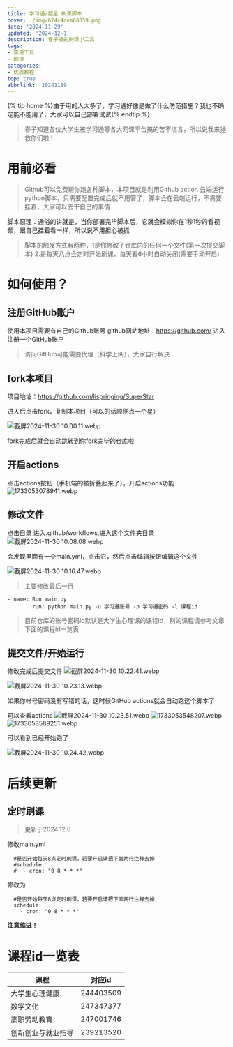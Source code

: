 ```yaml
---
title: 学习通/超星 刷课脚本
cover: ./img/674c4cea68859.png
date: '2024-11-29'
updated: '2024-12-1'
description: 春子搞的刷课小工具
tags:
- 实用工具
- 刷课
categories:
- 优质教程
top: true
abbrlink: '20241119'
---
```


{% tip home %}由于用的人太多了，学习通好像是做了什么防范措施？我也不确定能不能用了，大家可以自己部署试试{% endtip %}

>春子知道各位大学生被学习通等各大网课平台搞的苦不堪言，所以说我来拯救你们啦!!

# 用前必看

>Github可以免费帮你跑各种脚本，本项目就是利用Github action 云端运行python脚本，只需要配置完成后就不用管了，脚本会在云端运行，不需要挂着，大家可以去干自己的事情

脚本原理：通俗的讲就是，当你部署完毕脚本后，它就会模拟你在1秒1秒的看视频，跟自己挂着看一样，所以说不用担心被抓

>脚本的触发方式有两种，1是你修改了仓库内的任何一个文件(第一次提交脚本) 2.是每天八点会定时开始刷课，每天看6小时自动关闭(需要手动开启)


# 如何使用？

## 注册GitHub账户

使用本项目需要有自己的Github账号
github网站地址：https://github.com/
进入注册一个GitHub账户

>访问GitHub可能需要代理（科学上网），大家自行解决

## fork本项目

项目地址：https://github.com/lispringing/SuperStar

进入后点击fork，复制本项目（可以的话顺便点一个星）

![截屏2024-11-30 10.00.11.webp](https://blog.springing.top/img/674a726865c9f.png)

fork完成后就会自动跳转到你fork完毕的仓库啦
## 开启actions
点击actions按钮（手机端的被折叠起来了），开启actions功能
![1733053078941.webp](https://blog.springing.top/img/674c4a99a1ea1.png)

## 修改文件

点击目录
进入.github/workflows,进入这个文件夹目录
![截屏2024-11-30 10.08.08.webp](https://blog.springing.top/img/674a73c958ea2.png)

会发现里面有一个main.yml，点击它，然后点击编辑按钮编辑这个文件

![截屏2024-11-30 10.16.47.webp](https://blog.springing.top/img/674a75e329160.png)

>主要修改最后一行


```
- name: Run main.py
        run: python main.py -u 学习通账号 -p 学习通密码 -l 课程id 
```

>目前仓库的账号密码id默认是大学生心理课的课程id，别的课程请参考文章下面的课程id一览表

## 提交文件/开始运行
修改完成后提交文件
![截屏2024-11-30 10.22.41.webp](https://blog.springing.top/img/2674a7792ae963.png)

![截屏2024-11-30 10.23.13.webp](https://immm.springing.top/2024/11/30/674a77aa6fdba.webp)

如果你帐号密码没有写错的话，这时候GitHub actions就会自动跑这个脚本了

可以查看actions
![截屏2024-11-30 10.23.51.webp](https://immm.springing.top/2024/11/30/674a79908e6d3.webp)
![1733053548207.webp](https://immm.springing.top/2024/12/01/674c4c6e1206f.webp)
![1733053589251.webp](https://immm.springing.top/2024/12/01/674c4c9756170.webp)

可以看到已经开始跑了

![截屏2024-11-30 10.24.42.webp](https://immm.springing.top/2024/11/30/674a79baedfa6.webp)

# 后续更新
## 定时刷课

>更新于2024.12.6

修改main.yml
```
  #是否开始每天8点定时刷课，若要开启请把下面两行注释去掉
  #schedule:
  #  - cron: "0 8 * * *" 
```
修改为
```
  #是否开始每天8点定时刷课，若要开启请把下面两行注释去掉
  schedule:
    - cron: "0 8 * * *" 
```
**注意缩进！**


# 课程id一览表

| 课程 | 对应id |
| ----------- | ----------- |
| 大学生心理健康 | 244403509 |
| 数学文化 | 247347377 |
| 高职劳动教育 | 247001746 |
|创新创业与就业指导| 239213520 |





